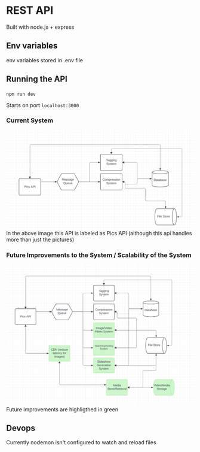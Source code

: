 # REST API
Built with node.js + express

## Env variables
env variables stored in .env file

## Running the API
`npm run dev`

Starts on port `localhost:3000`

### Current System

![image](../pics-system.png)
In the above image this API is labeled as Pics API (although this api handles more than just the pictures)


### Future Improvements to the System / Scalability of the System
![future](../pics-system%20future%20improvements.png)
Future improvements are highligthed in green

## Devops
Currently nodemon isn't configured to watch and reload files